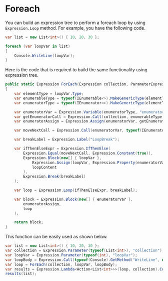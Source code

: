 # Foreach

You can build an expression tree to perform a foreach loop by using `Expression.Loop` method. For example, you have the following code.

```csharp
var list = new List<int>() { 10, 20, 30 };

foreach (var loopVar in list)
{
    Console.WriteLine(loopVar);
}
```

Here is the code that is required to build the same functionality using expression tree. 

```csharp
public static Expression ForEach(Expression collection, ParameterExpression loopVar, Expression loopContent)
{
    var elementType = loopVar.Type;
    var enumerableType = typeof(IEnumerable<>).MakeGenericType(elementType);
    var enumeratorType = typeof(IEnumerator<>).MakeGenericType(elementType);

    var enumeratorVar = Expression.Variable(enumeratorType, "enumerator");
    var getEnumeratorCall = Expression.Call(collection, enumerableType.GetMethod("GetEnumerator"));
    var enumeratorAssign = Expression.Assign(enumeratorVar, getEnumeratorCall);

    var moveNextCall = Expression.Call(enumeratorVar, typeof(IEnumerator).GetMethod("MoveNext"));

    var breakLabel = Expression.Label("LoopBreak");

    var ifThenElseExpr = Expression.IfThenElse(
        Expression.Equal(moveNextCall, Expression.Constant(true)),
        Expression.Block(new[] { loopVar },
            Expression.Assign(loopVar, Expression.Property(enumeratorVar, "Current")),
            loopContent
        ),
        Expression.Break(breakLabel)
    );

    var loop = Expression.Loop(ifThenElseExpr, breakLabel);

    var block = Expression.Block(new[] { enumeratorVar },
        enumeratorAssign,
        loop
    );

    return block;
}
```

This function can be easily used as shown below.

```csharp
var list = new List<int>() { 10, 20, 30 };
var collection = Expression.Parameter(typeof(List<int>), "collection");
var loopVar = Expression.Parameter(typeof(int), "loopVar");
var loopBody = Expression.Call(typeof(Console).GetMethod("WriteLine", new[] { typeof(int) }), loopVar);
var loop = ForEach(collection, loopVar, loopBody);
var results = Expression.Lambda<Action<List<int>>>(loop, collection).Compile();
results(list);
```
